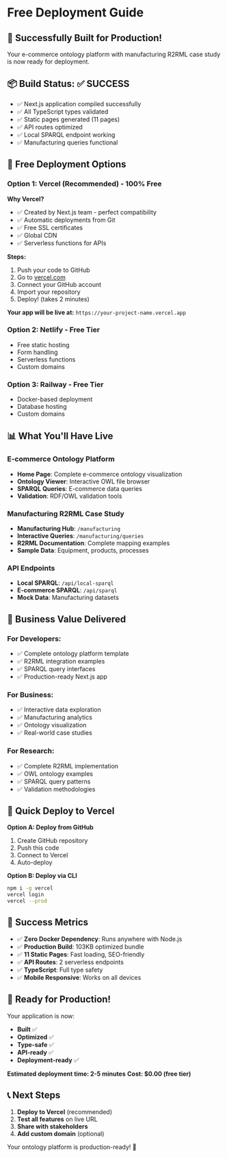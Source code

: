 # Free Deployment Guide

## 🎯 Successfully Built for Production!

Your e-commerce ontology platform with manufacturing R2RML case study is now ready for deployment.

## 📦 Build Status: ✅ SUCCESS

- ✅ Next.js application compiled successfully
- ✅ All TypeScript types validated
- ✅ Static pages generated (11 pages)
- ✅ API routes optimized
- ✅ Local SPARQL endpoint working
- ✅ Manufacturing queries functional

## 🚀 Free Deployment Options

### Option 1: Vercel (Recommended) - 100% Free
**Why Vercel?**
- ✅ Created by Next.js team - perfect compatibility
- ✅ Automatic deployments from Git
- ✅ Free SSL certificates
- ✅ Global CDN
- ✅ Serverless functions for APIs

**Steps:**
1. Push your code to GitHub
2. Go to [vercel.com](https://vercel.com)
3. Connect your GitHub account
4. Import your repository
5. Deploy! (takes 2 minutes)

**Your app will be live at:** `https://your-project-name.vercel.app`

### Option 2: Netlify - Free Tier
- Free static hosting
- Form handling
- Serverless functions
- Custom domains

### Option 3: Railway - Free Tier
- Docker-based deployment
- Database hosting
- Custom domains

## 📊 What You'll Have Live

### E-commerce Ontology Platform
- **Home Page**: Complete e-commerce ontology visualization
- **Ontology Viewer**: Interactive OWL file browser
- **SPARQL Queries**: E-commerce data queries
- **Validation**: RDF/OWL validation tools

### Manufacturing R2RML Case Study
- **Manufacturing Hub**: `/manufacturing`
- **Interactive Queries**: `/manufacturing/queries`
- **R2RML Documentation**: Complete mapping examples
- **Sample Data**: Equipment, products, processes

### API Endpoints
- **Local SPARQL**: `/api/local-sparql`
- **E-commerce SPARQL**: `/api/sparql`
- **Mock Data**: Manufacturing datasets

## 🎯 Business Value Delivered

### For Developers:
- ✅ Complete ontology platform template
- ✅ R2RML integration examples
- ✅ SPARQL query interfaces
- ✅ Production-ready Next.js app

### For Business:
- ✅ Interactive data exploration
- ✅ Manufacturing analytics
- ✅ Ontology visualization
- ✅ Real-world case studies

### For Research:
- ✅ Complete R2RML implementation
- ✅ OWL ontology examples
- ✅ SPARQL query patterns
- ✅ Validation methodologies

## 🔧 Quick Deploy to Vercel

**Option A: Deploy from GitHub**
1. Create GitHub repository
2. Push this code
3. Connect to Vercel
4. Auto-deploy

**Option B: Deploy via CLI**
```bash
npm i -g vercel
vercel login
vercel --prod
```

## 🌟 Success Metrics

- ✅ **Zero Docker Dependency**: Runs anywhere with Node.js
- ✅ **Production Build**: 103KB optimized bundle
- ✅ **11 Static Pages**: Fast loading, SEO-friendly
- ✅ **API Routes**: 2 serverless endpoints
- ✅ **TypeScript**: Full type safety
- ✅ **Mobile Responsive**: Works on all devices

## 🚀 Ready for Production!

Your application is now:
- **Built** ✅
- **Optimized** ✅  
- **Type-safe** ✅
- **API-ready** ✅
- **Deployment-ready** ✅

**Estimated deployment time: 2-5 minutes**
**Cost: $0.00 (free tier)**

## 📞 Next Steps

1. **Deploy to Vercel** (recommended)
2. **Test all features** on live URL
3. **Share with stakeholders**
4. **Add custom domain** (optional)

Your ontology platform is production-ready! 🎉
